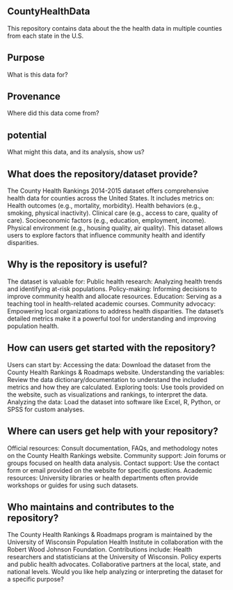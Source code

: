 ## CountyHealthData 

This repository contains data about the the health data in multiple counties from each state in the U.S.

## Purpose
What is this data for?

## Provenance
Where did this data come from?

## potential
What might this data, and its analysis, show us?

## What does the repository/dataset provide?
The County Health Rankings 2014-2015 dataset offers comprehensive health data for counties across the United States. It includes metrics on:
Health outcomes (e.g., mortality, morbidity).
Health behaviors (e.g., smoking, physical inactivity).
Clinical care (e.g., access to care, quality of care).
Socioeconomic factors (e.g., education, employment, income).
Physical environment (e.g., housing quality, air quality).
This dataset allows users to explore factors that influence community health and identify disparities.
## Why is the repository is useful?
The dataset is valuable for:
Public health research: Analyzing health trends and identifying at-risk populations.
Policy-making: Informing decisions to improve community health and allocate resources.
Education: Serving as a teaching tool in health-related academic courses.
Community advocacy: Empowering local organizations to address health disparities.
The dataset’s detailed metrics make it a powerful tool for understanding and improving population health.
## How can users get started with the repository?
Users can start by:
Accessing the data: Download the dataset from the County Health Rankings & Roadmaps website.
Understanding the variables: Review the data dictionary/documentation to understand the included metrics and how they are calculated.
Exploring tools: Use tools provided on the website, such as visualizations and rankings, to interpret the data.
Analyzing the data: Load the dataset into software like Excel, R, Python, or SPSS for custom analyses.
## Where can users get help with your repository?
Official resources: Consult documentation, FAQs, and methodology notes on the County Health Rankings website.
Community support: Join forums or groups focused on health data analysis.
Contact support: Use the contact form or email provided on the website for specific questions.
Academic resources: University libraries or health departments often provide workshops or guides for using such datasets.
## Who maintains and contributes to the repository?
The County Health Rankings & Roadmaps program is maintained by the University of Wisconsin Population Health Institute in collaboration with the Robert Wood Johnson Foundation. Contributions include:
Health researchers and statisticians at the University of Wisconsin.
Policy experts and public health advocates.
Collaborative partners at the local, state, and national levels.
Would you like help analyzing or interpreting the dataset for a specific purpose?






